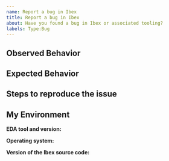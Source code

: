 ```yaml
---
name: Report a bug in Ibex
title: Report a bug in Ibex
about: Have you found a bug in Ibex or associated tooling?
labels: Type:Bug
---
```


<!--
Thank you for your interest in Ibex. We are continuously improving Ibex, and your bug report will help us with that. To help us understand and reproduce your problem as quickly as possible we have prepared a little template below.

No text in blocks starting with < !-- will be shown in the final bug report.

You can also copy/paste images into the bug report, and you can attach files to it by simply dragging them into the issue window.
-->

## Observed Behavior
<!--
Please describe the problem you saw. Include waveforms (in VCD or Verilator/GtkWave FST format only please) and log files if possible.
-->

## Expected Behavior
<!-- Please describe the behavior you expected to see instead. -->

## Steps to reproduce the issue
<!--
Please help us to reproduce the issue you're seeing by including a detailed description of what you did to get to the problem.

For example:
* What command did you run? (Also include the output of the command.)
* What parameters/defines did you set?
* Did you make modifications to the source code?
-->

## My Environment

<!--
Let us know how you're using Ibex. This helps us to better understand your problem and find a solution more quickly.
-->

**EDA tool and version:**
<!--
If you are using an EDA tool to work with Ibex let us know which tool and which version you're using.
For example, "Xilinx Vivado 2020.1" or "Synopsys VCS 2020.03-SP1"
-->

**Operating system:**
<!--
Please let us know the operating system/Linux distribution you're using.
For example "Ubuntu Linux 18.04" or "CentOS 7.3".
-->

**Version of the Ibex source code:**
<!--
Which version of the Ibex source code are you using?
You can call `git rev-parse HEAD` in your Ibex source directory to get this information.
Please also let us know if you have made changes to the code.
-->
